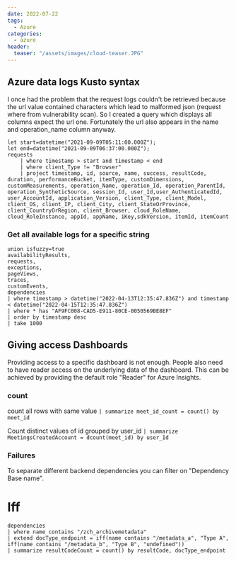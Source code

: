 ```yaml
---
date: 2022-07-22
tags:
  - Azure
categories:
  - azure
header:
  teaser: "/assets/images/cloud-teaser.JPG"
---
```


## Azure data logs Kusto syntax
I once had the problem that the request logs couldn't be retrieved because the url value contained characters which lead to malformed json (request where from vulnerability scan).
So I created a query which displays all columns expect the url one. Fortunately the url also appears in the name and operation_name column anyway.
```
let start=datetime("2021-09-09T05:11:00.000Z");
let end=datetime("2021-09-09T06:37:00.000Z");
requests
    | where timestamp > start and timestamp < end
    | where client_Type != "Browser"
    | project timestamp, id, source, name, success, resultCode, duration, performanceBucket, itemType, customDimensions, customMeasurements, operation_Name, operation_Id, operation_ParentId, operation_SyntheticSource, session_Id, user_Id,user_AuthenticatedId, user_AccountId, application_Version, client_Type, client_Model, client_OS, client_IP, client_City, client_StateOrProvince, client_CountryOrRegion, client_Browser, cloud_RoleName, cloud_RoleInstance, appId, appName, iKey,sdkVersion, itemId, itemCount
```

### Get all available logs for a specific string
```
union isfuzzy=true
availabilityResults,
requests,
exceptions,
pageViews,
traces,
customEvents,
dependencies
| where timestamp > datetime("2022-04-13T12:35:47.836Z") and timestamp < datetime("2022-04-15T12:35:47.836Z")
| where * has "AF9FC008-CAD5-E911-80CE-0050569BE8EF"
| order by timestamp desc
| take 1000
```

## Giving access Dashboards
Providing access to a specific dashboard is not enough. People also need to have reader access on the underlying data of the dashboard.
This can be achieved by providing the default role "Reader" for Azure Insights. 

### count

count all rows with same value
```| summarize meet_id_count = count() by meet_id```

Count distinct values of id grouped by user_id
```| summarize MeetingsCreatedAccount = dcount(meet_id) by user_Id```

### Failures
To separate different backend dependencies you can filter on "Dependency Base name". 

# Iff
```
dependencies
| where name contains "/zch_archivemetadata"
| extend docType_endpoint = iff(name contains "/metadata_a", "Type A", iff(name contains "/metadata_b", "Type B", "undefined"))
| summarize resultCodeCount = count() by resultCode, docType_endpoint
```
